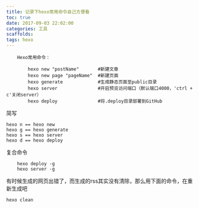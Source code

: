 ```yaml
---
title: 记录下hexo常用命令自己方便看
toc: true
date: 2017-09-03 22:02:00
categories: 工具
scaffolds:
tags: hexo
---
```


```
    Hexo常用命令：

        hexo new "postName"       #新建文章
        hexo new page "pageName"  #新建页面
        hexo generate             #生成静态页面至public目录
        hexo server               #开启预览访问端口（默认端口4000，'ctrl + c'关闭server）
        hexo deploy               #将.deploy目录部署到GitHub
```
<!-- more -->
简写
    
```
hexo n == hexo new
hexo g == hexo generate
hexo s == hexo server
hexo d == hexo deploy
```

复合命令

```
    hexo deploy -g
    hexo server -g
```    
有时候生成的网页出错了，而生成的rss其实没有清除，那么用下面的命令，在重新生成吧
    
    hexo clean